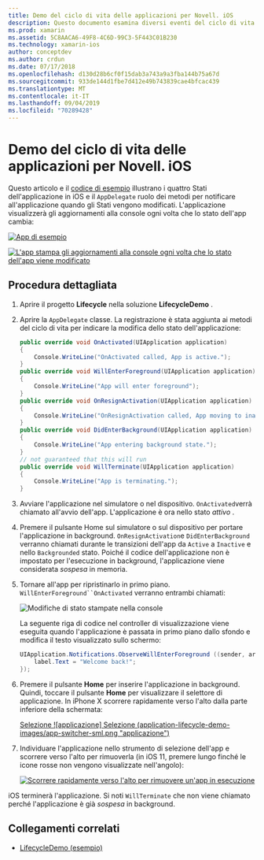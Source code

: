 ```yaml
---
title: Demo del ciclo di vita delle applicazioni per Novell. iOS
description: Questo documento esamina diversi eventi del ciclo di vita gestiti dal delegato dell'app in un'applicazione iOS, dimostrando quando e come vengono gestiti questi eventi.
ms.prod: xamarin
ms.assetid: 5C8AACA6-49F8-4C6D-99C3-5F443C01B230
ms.technology: xamarin-ios
author: conceptdev
ms.author: crdun
ms.date: 07/17/2018
ms.openlocfilehash: d130d28b6cf0f15dab3a743a9a3fba144b75a67d
ms.sourcegitcommit: 933de144d1fbe7d412e49b743839cae4bfcac439
ms.translationtype: MT
ms.contentlocale: it-IT
ms.lasthandoff: 09/04/2019
ms.locfileid: "70289428"
---
```

# <a name="application-lifecycle-demo-for-xamarinios"></a>Demo del ciclo di vita delle applicazioni per Novell. iOS

Questo articolo e il [codice di esempio](https://docs.microsoft.com/samples/xamarin/ios-samples/lifecycledemo) illustrano i quattro Stati dell'applicazione in iOS e il `AppDelegate` ruolo dei metodi per notificare all'applicazione quando gli Stati vengono modificati. L'applicazione visualizzerà gli aggiornamenti alla console ogni volta che lo stato dell'app cambia:

[![](application-lifecycle-demo-images/image3-sml.png "App di esempio")](application-lifecycle-demo-images/image3.png#lightbox)

[![](application-lifecycle-demo-images/image4.png "L'app stampa gli aggiornamenti alla console ogni volta che lo stato dell'app viene modificato")](application-lifecycle-demo-images/image4.png#lightbox)

## <a name="walkthrough"></a>Procedura dettagliata

1. Aprire il progetto **Lifecycle** nella soluzione **LifecycleDemo** .
1. Aprire la `AppDelegate` classe. La registrazione è stata aggiunta ai metodi del ciclo di vita per indicare la modifica dello stato dell'applicazione:

    ```csharp
    public override void OnActivated(UIApplication application)
    {
        Console.WriteLine("OnActivated called, App is active.");
    }
    public override void WillEnterForeground(UIApplication application)
    {
        Console.WriteLine("App will enter foreground");
    }
    public override void OnResignActivation(UIApplication application)
    {
        Console.WriteLine("OnResignActivation called, App moving to inactive state.");
    }
    public override void DidEnterBackground(UIApplication application)
    {
        Console.WriteLine("App entering background state.");
    }
    // not guaranteed that this will run
    public override void WillTerminate(UIApplication application)
    {
        Console.WriteLine("App is terminating.");
    }
    ```

1. Avviare l'applicazione nel simulatore o nel dispositivo. `OnActivated`verrà chiamato all'avvio dell'app. L'applicazione è ora nello stato _attivo_ .
1. Premere il pulsante Home sul simulatore o sul dispositivo per portare l'applicazione in background. `OnResignActivation`e `DidEnterBackground` verranno chiamati durante le transizioni dell'app da `Active` a `Inactive` e nello `Backgrounded` stato. Poiché il codice dell'applicazione non è impostato per l'esecuzione in background, l'applicazione viene considerata _sospesa_ in memoria.
1. Tornare all'app per ripristinarlo in primo piano. `WillEnterForeground``OnActivated` verranno entrambi chiamati:

    ![](application-lifecycle-demo-images/image4.png "Modifiche di stato stampate nella console")

    La seguente riga di codice nel controller di visualizzazione viene eseguita quando l'applicazione è passata in primo piano dallo sfondo e modifica il testo visualizzato sullo schermo:

    ```csharp
    UIApplication.Notifications.ObserveWillEnterForeground ((sender, args) => {
        label.Text = "Welcome back!";
    });
    ```

1. Premere il pulsante **Home** per inserire l'applicazione in background. Quindi, toccare il pulsante **Home** per visualizzare il selettore di applicazione. In iPhone X scorrere rapidamente verso l'alto dalla parte inferiore della schermata:

    [Selezione ![applicazione] Selezione (application-lifecycle-demo-images/app-switcher-sml.png "applicazione")](application-lifecycle-demo-images/app-switcher.png#lightbox)
  
1. Individuare l'applicazione nello strumento di selezione dell'app e scorrere verso l'alto per rimuoverla (in iOS 11, premere lungo finché le icone rosse non vengono visualizzate nell'angolo):

    [![Scorrere rapidamente verso l'alto per rimuovere un'app in esecuzione](application-lifecycle-demo-images/app-switcher-swipe-sml.png "Scorrere rapidamente verso l'alto per rimuovere un'app in esecuzione")](application-lifecycle-demo-images/app-switcher-swipe.png#lightbox)

iOS terminerà l'applicazione. Si noti `WillTerminate` che non viene chiamato perché l'applicazione è già _sospesa_ in background.

## <a name="related-links"></a>Collegamenti correlati

- [LifecycleDemo (esempio)](https://docs.microsoft.com/samples/xamarin/ios-samples/lifecycledemo)
